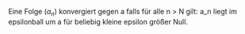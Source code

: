 Eine Folge $(a_n)$ konvergiert gegen a falls für alle n > N gilt: a_n liegt im epsilonball um a für beliebig kleine epsilon größer Null.

